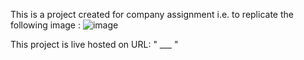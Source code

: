 This is a project created for company assignment i.e. to replicate the following image :
![image](https://github.com/user-attachments/assets/5265d45d-98d4-4c02-bb22-c5f7d0852525)

This project is live hosted on URL: " ___ "
